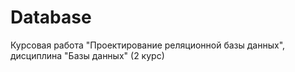 # Database
Курсовая работа "Проектирование реляционной базы данных", дисциплина "Базы данных" (2 курс)
